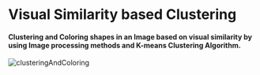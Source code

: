 # Visual Similarity based Clustering

#### Clustering and Coloring shapes in an Image based on visual similarity by using Image processing methods and K-means Clustering Algorithm. 


![clusteringAndColoring](https://user-images.githubusercontent.com/65566906/192400820-18262805-d578-4fe6-b1b0-51cf050cb24e.png)
